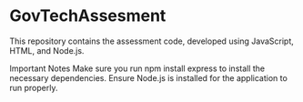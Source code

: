 # GovTechAssesment
This repository contains the assessment code, developed using JavaScript, HTML, and Node.js.

Important Notes
Make sure you run npm install express to install the necessary dependencies.
Ensure Node.js is installed for the application to run properly.
